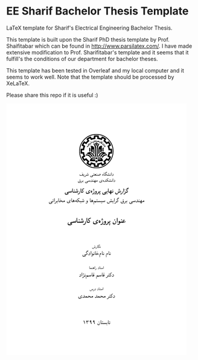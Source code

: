 # EE Sharif Bachelor Thesis Template
LaTeX template for Sharif's Electrical Engineering Bachelor Thesis. 

This template is built upon the Sharif PhD thesis template by Prof. Shaifitabar which can be found in http://www.parsilatex.com/. I have made extensive modification to Prof. Sharifitabar's template and it seems that it fulfill's the conditions of our department for bachelor theses.


This template has been tested in Overleaf and my local computer and it seems to work well. Note that the template should be processed by XeLaTeX.


Please share this repo if it is useful :)

![alt text](https://github.com/bemoniri/EESharifBachelorThesis/blob/main/firstpage-output.png?raw=true)


